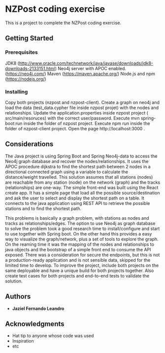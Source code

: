 # NZPost coding exercise

This is a project to complete the NZPost coding exercise.

## Getting Started

### Prerequisites

JDK8 (http://www.oracle.com/technetwork/java/javase/downloads/jdk8-downloads-2133151.html)
Neo4j server with APOC enabled. (https://neo4j.com/)
Maven (https://maven.apache.org/)
Node.js and npm (https://nodejs.org/)


### Installing

Copy both projects (nzpost and nzpost-client).
Create a graph on neo4j and load the data (test_data.cypher file inside nzpost projet) with the nodes and relationships. Update the application.properties inside nzpost project ( src/main/resoruces) with the correct user/password.
Execute mvn spring-boot:run inside the folder of nzpost project.
Execute npm run inside the folder of nzpost-client project.
Open the page http://localhost:3000 .

## Considerations

The Java project is using Spring Boot and Spring Neo4j-data to access the Neo4j graph database and recover the nodes/relationships.
It uses the APOC procedure dijkstra to find the shortest path between 2 nodes in a directional connected graph using a variable to calculate the distance/weight travelled.
This solution assumes that all stations (nodes) are reachable from any station (node) on the network (graph) and the tracks (relationships) are one-way.
The simple front-end was built using the React create app. It has a simple page that load all the possible source/destination and ask the user to select and display the shortest path
on a table. It connects to the java application using REST API to retrieve the possible stations and to find the shortest path.

This problems is basically a graph problem, with stations as nodes and tracks as relationships/edges. The option to use Neo4j as graph database to solve the problem took a good research time
to install/configure and start to use together with Spring boot. On the other hand this provides a easy way to visualize the graph/network, plus a set of tools to explore the graph.
On the reaming time it was the mapping of the nodes and relationships to java objects and the bootstrap of a simple front end to consume the API exposed.
There was a consideration for secure the endpoints, but this is not a production-ready application and is not sensible data, skipped for the limited time to develop.
To improve the project, include both projects on the same deployable and have a unique build for both projects together. Also create test cases for both projects and end-to-end tests to validate the solution.



## Authors

* **Jaziel Fernando Leandro**



## Acknowledgments

* Hat tip to anyone whose code was used
* Inspiration
* etc
